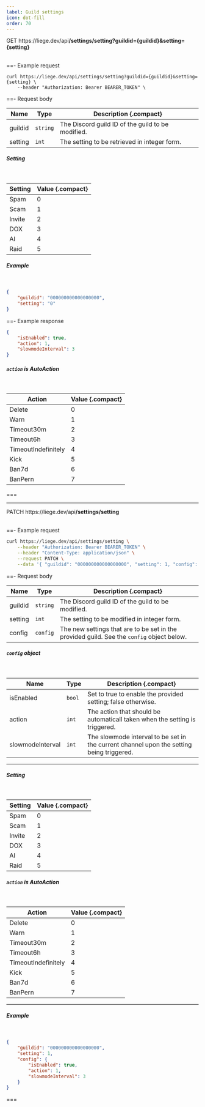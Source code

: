 ```yaml
---
label: Guild settings
icon: dot-fill
order: 70
---
```


<div class="api-container-parent">
    <span class="api-method-get">GET</span>
    <span class="api-container-text">https://liege.dev/api<b>/settings/setting?guildid={guildid}&setting={setting}</b></span>
</div>

<br>

==- Example request

```
curl https://liege.dev/api/settings/setting?guildid={guildid}&setting={setting} \
    --header "Authorization: Bearer BEARER_TOKEN" \
```

<!-- +++ cURL

```sh
curl https://liege.dev/api/settings/setting \
    --header "Authorization: Bearer BEARER_TOKEN" \
    --header "Content-Type: application/json" \
    --request GET \
    --data '{ "guildid": 000000000000000000, "setting": 0 }'
```

+++ C#

```c#
using System.Net.Http;
using System.Net.Http.Headers;

HttpClient client = new HttpClient();

HttpRequestMessage request = new HttpRequestMessage(HttpMethod.Get, "https://liege.dev/api/settings/getsetting");

request.Headers.Add("Authorization", "Bearer BEARER_TOKEN");

request.Content = new StringContent("{ \"guildid\": 000000000000000000, \"setting\": 0 }");
request.Content.Headers.ContentType = new MediaTypeHeaderValue("application/json");

HttpResponseMessage response = await client.SendAsync(request);
response.EnsureSuccessStatusCode();
string responseBody = await response.Content.ReadAsStringAsync();
```

+++ JS

```js
fetch("https://liege.dev/api/settings/getsetting", {
    headers: {
        Authorization: "Bearer BEARER_TOKEN",
        "Content-Type": "application/json",
    },
    body: '{ "guildid": 000000000000000000, "setting": 0 }',
});
```

+++ Python

```py
import requests

headers = {
    'Authorization': 'Bearer BEARER_TOKEN',
    'Content-Type': 'application/json',
}

data = '{ "guildid": 000000000000000000, "setting": 0 }'

response = requests.get('https://liege.dev/api/settings/getsetting', headers=headers, data=data)
```

+++ Java

```java
import java.io.IOException;
import java.net.URI;
import java.net.http.HttpClient;
import java.net.http.HttpRequest;
import java.net.http.HttpRequest.BodyPublishers;
import java.net.http.HttpResponse;

HttpClient client = HttpClient.newHttpClient();

HttpRequest request = HttpRequest.newBuilder()
    .uri(URI.create("https://liege.dev/api/settings/getsetting"))
    .method("GET", BodyPublishers.ofString("{ \"guildid\": 000000000000000000, \"setting\": 0 }"))
    .setHeader("Authorization", "Bearer BEARER_TOKEN")
    .setHeader("Content-Type", "application/json")
    .build();

HttpResponse<String> response = client.send(request, HttpResponse.BodyHandlers.ofString());
```

+++ -->

==- Request body

| <b>Name</b> | <b>Type</b> | <b>Description</b> {.compact}                     |
| ----------- | ----------- | ------------------------------------------------- |
| guildid     | `string`    | The Discord guild ID of the guild to be modified. |
| setting     | `int`       | The setting to be retrieved in integer form.      |

##### Setting

<br>

| <b>Setting</b> | <b>Value</b> {.compact} |
| -------------- | ----------------------- |
| Spam           | 0                       |
| Scam           | 1                       |
| Invite         | 2                       |
| DOX            | 3                       |
| AI             | 4                       |
| Raid           | 5                       |

##### Example

<br>

```json
{
    "guildid": "000000000000000000",
    "setting": "0"
}
```

==- Example response

```json
{
    "isEnabled": true,
    "action": 1,
    "slowmodeInterval": 3
}
```

##### `action` is AutoAction

<br>

| <b>Action</b>       | <b>Value</b> {.compact} |
| ------------------- | ----------------------- |
| Delete              | 0                       |
| Warn                | 1                       |
| Timeout30m          | 2                       |
| Timeout6h           | 3                       |
| TimeoutIndefinitely | 4                       |
| Kick                | 5                       |
| Ban7d               | 6                       |
| BanPern             | 7                       |

===

---

<div class="api-container-parent">
    <span class="api-method-patch">PATCH</span>
    <span class="api-container-text">https://liege.dev/api<b>/settings/setting</b></span>
</div>

<br>

==- Example request

```sh
curl https://liege.dev/api/settings/setting \
    --header "Authorization: Bearer BEARER_TOKEN" \
    --header "Content-Type: application/json" \
    --request PATCH \
    --data '{ "guildid": "000000000000000000", "setting": 1, "config": { "isEnabled": true, "action": 1, "slowmodeInterval": 3 } }'
```

<!-- +++ cURL

```sh
curl https://liege.dev/api/settings/setsetting \
    --header "Authorization: Bearer BEARER_TOKEN" \
    --header "Content-Type: application/json" \
    --request POST \
    --data '{ "guildid": 000000000000000000, "setting": 1, "config": { "isEnabled": true, "action": 1, "slowmodeInterval": 3 } }'
```

+++ C#

```c#
using System.Net.Http;
using System.Net.Http.Headers;

HttpClient client = new HttpClient();

HttpRequestMessage request = new HttpRequestMessage(HttpMethod.Post, "https://liege.dev/api/settings/setsetting");

request.Headers.Add("Authorization", "Bearer BEARER_TOKEN");

request.Content = new StringContent("{ \"guildid\": 000000000000000000, \"setting\": 1, \"config\": { \"isEnabled\": true, \"action\": 1, \"slowmodeInterval\": 3 } }");
request.Content.Headers.ContentType = new MediaTypeHeaderValue("application/json");

HttpResponseMessage response = await client.SendAsync(request);
response.EnsureSuccessStatusCode();
string responseBody = await response.Content.ReadAsStringAsync();
```

+++ JS

```js
fetch("https://liege.dev/api/settings/setsetting", {
    method: "POST",
    headers: {
        Authorization: "Bearer BEARER_TOKEN",
        "Content-Type": "application/json",
    },
    body: '{ "guildid": 000000000000000000, "setting": 1, "config": { "isEnabled": true, "action": 1, "slowmodeInterval": 3 } }',
});
```

+++ Python

```py
import requests

headers = {
    'Authorization': 'Bearer BEARER_TOKEN',
    'Content-Type': 'application/json',
}

data = '{ "guildid": 000000000000000000, "setting": 1, "config": { "isEnabled": true, "action": 1, "slowmodeInterval": 3 } }'

response = requests.post('https://liege.dev/api/settings/setsetting', headers=headers, data=data)
```

+++ Java

```java
import java.io.IOException;
import java.net.URI;
import java.net.http.HttpClient;
import java.net.http.HttpRequest;
import java.net.http.HttpRequest.BodyPublishers;
import java.net.http.HttpResponse;

HttpClient client = HttpClient.newHttpClient();

HttpRequest request = HttpRequest.newBuilder()
    .uri(URI.create("https://liege.dev/api/settings/setsetting"))
    .POST(BodyPublishers.ofString("{ \"guildid\": 000000000000000000, \"setting\": 1, \"config\": { \"isEnabled\": true, \"action\": 1, \"slowmodeInterval\": 3 } }"))
    .setHeader("Authorization", "Bearer BEARER_TOKEN")
    .setHeader("Content-Type", "application/json")
    .build();

HttpResponse<String> response = client.send(request, HttpResponse.BodyHandlers.ofString());
```

+++ -->

==- Request body

| <b>Name</b> | <b>Type</b> | <b>Description</b> {.compact}                                                             |
| ----------- | ----------- | ----------------------------------------------------------------------------------------- |
| guildid     | `string`    | The Discord guild ID of the guild to be modified.                                         |
| setting     | `int`       | The setting to be modified in integer form.                                               |
| config      | `config`    | The new settings that are to be set in the provided guild. See the `config` object below. |

##### `config` object

<br>

| <b>Name</b>      | <b>Type</b> | <b>Description</b> {.compact}                                                            |
| ---------------- | ----------- | ---------------------------------------------------------------------------------------- |
| isEnabled        | `bool`      | Set to true to enable the provided setting; false otherwise.                             |
| action           | `int`       | The action that should be automaticall taken when the setting is triggered.              |
| slowmodeInterval | `int`       | The slowmode interval to be set in the current channel upon the setting being triggered. |

---

##### Setting

<br>

| <b>Setting</b> | <b>Value</b> {.compact} |
| -------------- | ----------------------- |
| Spam           | 0                       |
| Scam           | 1                       |
| Invite         | 2                       |
| DOX            | 3                       |
| AI             | 4                       |
| Raid           | 5                       |

##### `action` is AutoAction

<br>

| <b>Action</b>       | <b>Value</b> {.compact} |
| ------------------- | ----------------------- |
| Delete              | 0                       |
| Warn                | 1                       |
| Timeout30m          | 2                       |
| Timeout6h           | 3                       |
| TimeoutIndefinitely | 4                       |
| Kick                | 5                       |
| Ban7d               | 6                       |
| BanPern             | 7                       |

---

##### Example

<br>

```json
{
    "guildid": "000000000000000000",
    "setting": 1,
    "config": {
        "isEnabled": true,
        "action": 1,
        "slowmodeInterval": 3
    }
}
```

===
